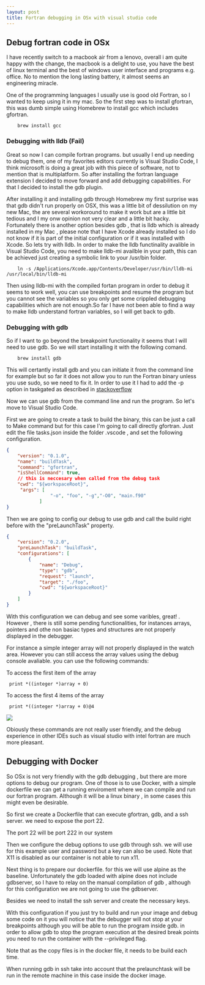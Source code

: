 ```yaml
---
layout: post
title: Fortran debugging in OSx with visual studio code
---
```

## Debug fortran code in OSx

I have recently switch to a macbook air from a lenovo, overall i am quite happy with the change, the macbook is a delight to use, you have the best of linux terminal and the best of windows user interface and programs e.g. office. No to mention the long lasting battery, it almost seems an engineering miracle.

One of the programming languages I usually use is good old Fortran, so I wanted to keep using it in my mac. So the first step was to install gfortran, this was dumb simple using Homebrew to install gcc which includes gfortran.

~~~
    brew install gcc
~~~

### Debugging with lldb (Fail)

Great so now I can compile fortran programs. but usually I end up needing to debug them, one of my favorites editors currently is Visual Studio Code, I think microsoft is doing a great job with this piece of software, not to mention that is multiplatform. So after installing the fortran language extension I decided to move forward and add debugging capabilities. For that I decided to install the gdb plugin.

After installing it and installing gdb through Homebrew my first surprise was that gdb didn't run properly on OSX, this was a little bit of dessilution on my new Mac, the are several workoround to make it work but are a little bit tedious and I my onw opinion not very clear and a little bit hacky. Fortunately there is another option besides gdb , that is lldb which is already installed in my Mac , please note that I have Xcode already installed so I do not know if it is part of the initial configuration or if it was installed with Xcode. So lets try with lldb. In order to make the lldb functinality avalible in Visual Studio Code, you need to make lldb-mi availble in your path, this can be achieved just creating a symbolic link to your /usr/bin folder.

~~~
    ln -s /Applications/Xcode.app/Contents/Developer/usr/bin/lldb-mi /usr/local/bin/lldb-mi
~~~

Then using lldb-mi with the compiled fortan program in order to debug it seems to work well, you can use breakpoints and resume the program but you cannot see the variables so you only get some crippled debugging capabilities which are not enough.So far I have not been able to find a way to make lldb understand fortran variables, so I will get back to gdb.

### Debugging with gdb

So if I want to go beyond the breakpoint functionality it seems that I will need to use gdb. So we will start installing it with the following comand.

~~~
    brew install gdb
~~~

This will certantly install gdb and you can initiate it from the command line for example but so far it does not allow you to run the Fortran binary unless you use sudo, so we need to fix it. In order to use it I had to add the -p option in taskgated as described in [stackoverflow](https://stackoverflow.com/questions/33162757/how-to-install-gdb-debugger-in-mac-osx-el-capitan)

Now we can use gdb from the command line and run the program. So let's move to Visual Studio Code.

First we are going to create a task to build the binary, this can be just a call to Make command but for this case I'm going to call directly gfortran. Just edit the file tasks.json inside the folder .vscode , and set the following configuration.

~~~ json 
{
    "version": "0.1.0",
    "name": "buildTask",
    "command": "gfortran",
    "isShellCommand": true,
    // this is neccesary when called from the debug task
    "cwd": "${workspaceRoot}",   
     "args": [
                "-o", "foo", "-g","-O0", "main.f90"
            ]
}
~~~

Then we are going to config our debug to use gdb and call the build right before with the "preLaunchTask" property.

~~~ json
{
    "version": "0.2.0",
    "preLaunchTask": "buildTask",
    "configurations": [
        {
            "name": "Debug",
            "type": "gdb",
            "request": "launch",
            "target": "./foo",
            "cwd": "${workspaceRoot}"
        }
    ]
}
~~~ 

With this configuration we can debug and see some varibles, great! . However , there is still some pending functionalities, for instances arrays, pointers and othe non basiac types and structures are not properly displayed in the debugger.

For instance a simple integer array will not properly displayed in the watch area. However you can still access the array values using the debug console avaliable. you can use the following commands:

To access the first item of the array

~~~
 print *((integer *)array + 0) 
~~~

To access the first 4 items of the array

~~~
 print *((integer *)array + 0)@4 
~~~

![](../../../../public/img/fortran/fortran_vs_debug.png)

Obiously these commands are not really user friendly, and the debug experience in other IDEs such as visual studio with intel fortran are much more pleasant.



## Debugging with Docker

So OSx is not very friendly with the gdb debugging , but there are more options to debug our program. One of those is to use Docker, with a simple dockerfile we can get a running enviroment where we can compile and run our fortran program. Although it will be a linux binary , in some cases this  might even be desirable.

So first we create a Dockerfile that can execute gfortran, gdb, and a ssh server. we need to expose the port 22.

The port 22 will be port 222 in our system


Then we configure the debug options to use gdb through ssh. we will use for this example user and password but a key can also be used. Note that X11 is disabled as our container is not able to run x11.

Next thing is to prepare our dockerfile. for this we will use alpine as the baseline. Unfortunately the gdb loaded with alpine does not include gdbserver, so I have to relay on the manual compilation of gdb , although for this configuration we are not going to use the gdbserver.

Besides we need to install the ssh server and create the necessary keys.

With this configuration if you just try to build and run your image and debug some code on it you will notice that the debugger will not stop at your breakpoints although you will be able to run the program inside gdb. in order to allow gdb to stop the program execution at the desired break points you need to run the container with the --privileged flag.

Note that as the copy files is in the docker file, it needs to be build each time.

When running gdb in ssh take into account that the prelaunchtask will be run in the remote machine in this case inside the docker image.